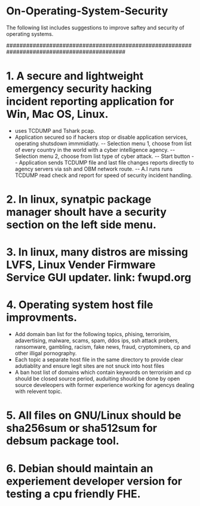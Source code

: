 ###
# On-Operating-System-Security

The following list includes suggestions to improve saftey and security of operating systems.

############################################################################################

# 1. A secure and lightweight emergency security hacking incident reporting application for Win, Mac OS, Linux.
- uses TCDUMP and Tshark pcap.
- Application secured so if hackers stop or disable application services, operating shutsdown immmidiatly.
-- Selection menu 1, choose from list of every country in the world with a cyber intelligence agency.
-- Selection menu 2, choose from list type of cyber attack.
-- Start button
-- Application sends TCDUMP file and last file changes reports directly to agency servers via ssh and OBM network route.
-- A.I runs runs TCDUMP read check and report for speed of security incident handling.

# 2. In linux, synatpic package manager shoult have a security section on the left side menu.

# 3. In linux, many distros are missing LVFS, Linux Vender Firmware Service GUI updater. link: fwupd.org

# 4. Operating system host file improvments.
- Add domain ban list for the following topics, phising, terrorisim, adavertising, malware, scams, spam, ddos ips, ssh attack probers, ransomware, gambling, racism, fake news, fraud, cryptominers, cp and other illigal pornography.
- Each topic a separate host file in the same directory to provide clear adutiablity and ensure legit sites are not snuck into host files
- A ban host list of domains which contain keywords on terrorisim and cp should be closed source period, auduiting should be done by open source develeopers with former experience working for agencys dealing with relevent topic.

# 5. All files on GNU/Linux should be sha256sum or sha512sum for debsum package tool.

# 6. Debian should maintain an experiement developer version for testing a cpu friendly FHE.

###





